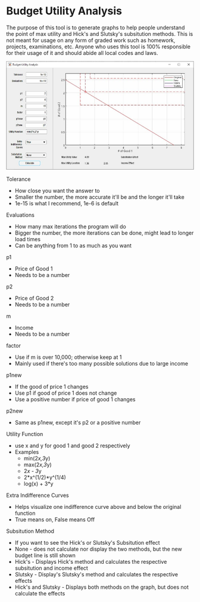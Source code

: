 # Budget Utility Analysis
The purpose of this tool is to generate graphs to help people understand the point of max utility and Hick's and Slutsky's subsitution methods. This is not meant for usage on any form of graded work such as homework, projects, examinations, etc. Anyone who uses this tool is 100% responsible for their usage of it and should abide all local codes and laws.

![What the Program Looks Like](Screenshot.jpg)

Tolerance
- How close you want the answer to
- Smaller the number, the more accurate it'll be and the longer it'll take
- 1e-15 is what I recommend, 1e-6 is default

Evaluations
- How many max iterations the program will do
- Bigger the number, the more iterations can be done, might lead to longer load times
- Can be anything from 1 to as much as you want

p1
- Price of Good 1
- Needs to be a number

p2
- Price of Good 2
- Needs to be a number

m
- Income
- Needs to be a number

factor
- Use if m is over 10,000; otherwise keep at 1
- Mainly used if there's too many possible solutions due to large income

p1new
- If the good of price 1 changes
- Use p1 if good of price 1 does not change
- Use a positive number if price of good 1 changes

p2new
- Same as p1new, except it's p2 or a positive number

Utility Function
- use x and y for good 1 and good 2 respectively
- Examples
	- min(2*x,3*y)
	- max(2*x,3*y)
	- 2*x - 3*y
	- 2*x^(1/2)*y^(1/4)
	- log(x) + 3*y

Extra Indifference Curves
- Helps visualize one indifference curve above and below the original function
- True means on, False means Off

Subsitution Method
- If you want to see the Hick's or Slutsky's Subsitution effect
- None - does not calculate nor display the two methods, but the new budget line is still shown
- Hick's - Displays Hick's method and calculates the respective subsitution and income effect
- Slutsky - Display's Slutsky's method and calculates the respective effects
- Hick's and Slutsky - Displays both methods on the graph, but does not calculate the effects
